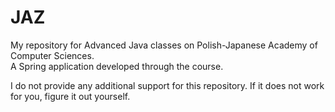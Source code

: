 # JAZ

My repository for Advanced Java classes on Polish-Japanese Academy of Computer Sciences.  
A Spring application developed through the course.

I do not provide any additional support for this repository. If it does not work for you, figure it out yourself. 

